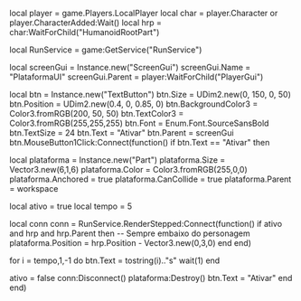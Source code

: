 local player = game.Players.LocalPlayer
local char = player.Character or player.CharacterAdded:Wait()
local hrp = char:WaitForChild("HumanoidRootPart")

local RunService = game:GetService("RunService")

local screenGui = Instance.new("ScreenGui")
screenGui.Name = "PlataformaUI"
screenGui.Parent = player:WaitForChild("PlayerGui")

local btn = Instance.new("TextButton")
btn.Size = UDim2.new(0, 150, 0, 50)
btn.Position = UDim2.new(0.4, 0, 0.85, 0)
btn.BackgroundColor3 = Color3.fromRGB(200, 50, 50)
btn.TextColor3 = Color3.fromRGB(255,255,255)
btn.Font = Enum.Font.SourceSansBold
btn.TextSize = 24
btn.Text = "Ativar"
btn.Parent = screenGui
btn.MouseButton1Click:Connect(function()
	if btn.Text == "Ativar" then
 
 local plataforma = Instance.new("Part")
		plataforma.Size = Vector3.new(6,1,6)
		plataforma.Color = Color3.fromRGB(255,0,0)
		plataforma.Anchored = true
		plataforma.CanCollide = true
		plataforma.Parent = workspace
  
local ativo = true
		local tempo = 5

local conn
		conn = RunService.RenderStepped:Connect(function()
			if ativo and hrp and hrp.Parent then
				-- Sempre embaixo do personagem
				plataforma.Position = hrp.Position - Vector3.new(0,3,0)
			end
		end)

for i = tempo,1,-1 do
			btn.Text = tostring(i).."s"
			wait(1)
		end

ativo = false
		conn:Disconnect()
		plataforma:Destroy()
		btn.Text = "Ativar"
	end
end)
